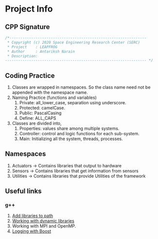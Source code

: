 # Project Info

## CPP Signature

```CPP
/*---------------------------------------------------------------
 * Copyright (c) 2020 Space Engineering Research Center (SERC)
 * Project    : LEAPFROG
 * Author     : Antariksh Narain
 * Description:
----------------------------------------------------------------- */
```

## Coding Practice

1. Classes are wrapped in namespaces. So the class name need not be appended with the namespace name.
2. Naming Practice (functions and variables)
    1. Private: all_lower_case, separation using underscore.
    2. Protected: camelCase.
    3. Public: PascalCasing
    4. Define: ALL_CAPS
3. Classes are divided into,
    1. Properties: values share among multiple systems.
    2. Controller: control and logic functions for each sub-system.
    3. Main: Initializing all the system, threads, processes.

## Namespaces

1. Actuators -> Contains libraries that output to hardware
2. Sensors   -> Contains libraries that get information from sensors
3. Utilities   -> Contains libraries that provide Utilities of the framework

## Useful links

### g++

1. [Add libraries to path](https://stackoverflow.com/questions/6141147/how-do-i-include-a-path-to-libraries-in-g)
2. [Working with dynamic libraries](https://www.cprogramming.com/tutorial/shared-libraries-linux-gcc.html)
3. Working with MPI and OpenMP.
4. [Logging with Boost](https://www.boost.org/doc/libs/1_64_0/libs/log/doc/html/log/tutorial.html)
